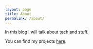 ```yaml
---
layout: page
title: About
permalink: /about/
---
```


In this blog I will talk about tech and stuff.

You can find my projects [here](https://g-w1.github.io/).

